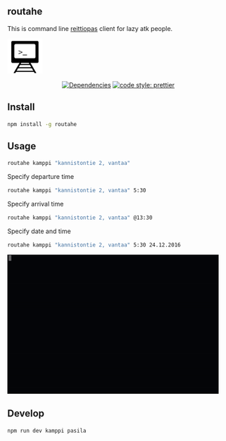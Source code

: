 ## routahe

This is command line [reittiopas](http://www.reittiopas.fi/en/) client for lazy atk people.

![](https://raw.githubusercontent.com/anttikon/routahe/master/misc/routahe.png)

<p align="center">
  <a href="https://www.npmjs.com/package/routahe?activeTab=dependencies">
    <img alt="Dependencies" src="https://img.shields.io/david/anttikon/routahe.svg"></a>
  <a href="#badge">
    <img alt="code style: prettier" src="https://img.shields.io/badge/code_style-prettier-ff69b4.svg?style=flat-square"></a>
</p>

## Install
```bash
npm install -g routahe
```

## Usage
```bash
routahe kamppi "kannistontie 2, vantaa"
```

Specify departure time
```bash
routahe kamppi "kannistontie 2, vantaa" 5:30
```

Specify arrival time
```bash
routahe kamppi "kannistontie 2, vantaa" @13:30
```

Specify date and time
```bash
routahe kamppi "kannistontie 2, vantaa" 5:30 24.12.2016
```

![Usage](https://raw.githubusercontent.com/anttikon/routahe/master/misc/routahe.gif)

## Develop
```bash
npm run dev kamppi pasila
```
